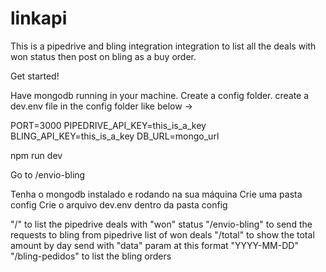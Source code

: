 # linkapi
This is a pipedrive and bling integration integration to list all the deals with won status then post on bling as a buy order.

Get started!

Have mongodb running in your machine.
Create a config folder.
create a dev.env file in the config folder like below ->

PORT=3000
PIPEDRIVE_API_KEY=this_is_a_key
BLING_API_KEY=this_is_a_key
DB_URL=mongo_url

npm run dev

Go to /envio-bling


Tenha o mongodb instalado e rodando na sua máquina
Crie uma pasta config
Crie o arquivo dev.env dentro da pasta config

"/" to list the pipedrive deals with "won" status
"/envio-bling" to send the requests to bling from pipedrive list of won deals
"/total" to show the total amount by day send with "data" param at this format "YYYY-MM-DD"
"/bling-pedidos" to list the bling orders